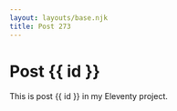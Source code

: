 ```yaml
---
layout: layouts/base.njk
title: Post 273
---
```


# Post {{ id }}

This is post {{ id }} in my Eleventy project.
